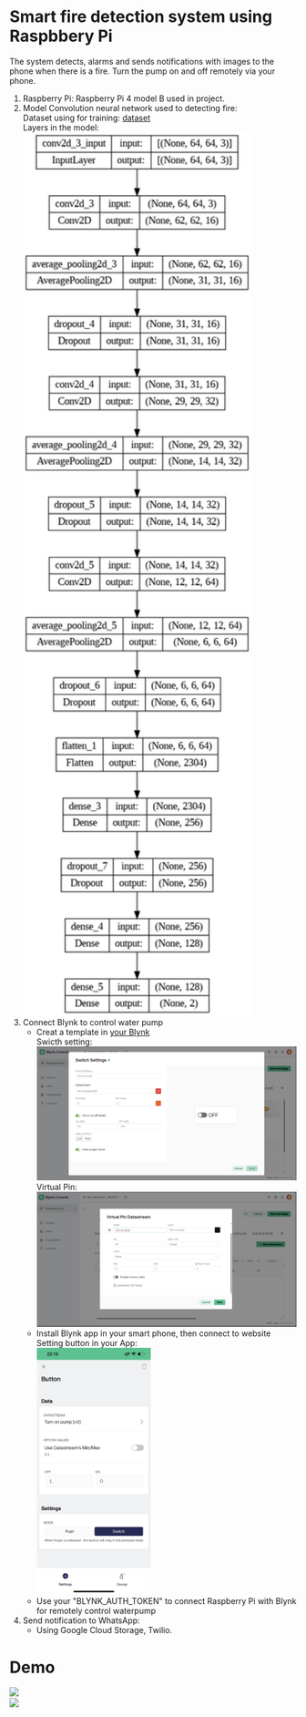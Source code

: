 # Smart fire detection system using Raspbbery Pi
The system detects, alarms and sends notifications with images to the phone when there is a fire. Turn the pump on and off remotely via your phone.
1. Raspberry Pi: Raspberry  Pi 4 model B used in project.
2. Model Convolution neural network used to detecting fire:\
   Dataset using for training: [dataset](https://drive.google.com/drive/folders/1eDbUsYpi8hhWzGVeI6DLN6IdoN4kYBmU?usp=sharing)\
   Layers in the model: \
   <img src="Demo/Model_pic.png" width="400">
4. Connect Blynk to control water pump
   - Creat a template in [your Blynk](https://blynk.cloud)\
     Swicth setting:\
      <img src="Demo/Switch_Setting.png" width="500">
      \
     Virtual Pin: \
     <img src="Demo/Virtual_pin.png" width="500">
   - Install Blynk app in your smart phone, then connect to website \
     Setting button in your App: \
     <img src="Demo/AppBlynk.jpg" width="200">
   - Use your "BLYNK_AUTH_TOKEN" to connect Raspberry Pi with Blynk for remotely control waterpump
5. Send notification to WhatsApp:
   - Using Google Cloud Storage, Twilio.
# Demo
<img src="Demo/Video1.gif" width="500"><br/>
<img src="Demo/Video2mp4.gif" width="500">
